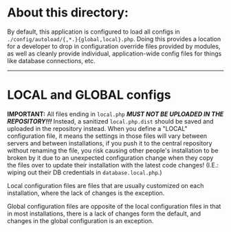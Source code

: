 About this directory:
=====================

By default, this application is configured to load all configs in
`./config/autoload/{,*.}{global,local}.php`. Doing this provides a
location for a developer to drop in configuration override files provided by
modules, as well as cleanly provide individual, application-wide config files
for things like database connections, etc.

---------------------
LOCAL and GLOBAL configs
=====================

**IMPORTANT:** All files ending in `local.php` ***MUST NOT BE UPLOADED IN THE REPOSITORY!!!*** Instead, a sanitized `local.php.dist` should be saved and uploaded in the repository instead. When you define a "LOCAL" configuration file, it means the settings in those files will vary between servers and between installations, if you push it to the central repository without renaming the file, you risk causing other people's installation to be broken by it due to an unexpected configuration change when they copy the files over to update their installation with the latest code changes! (I.E.: wiping out their DB credentials in `database.local.php`.)

Local configuration files are files that are usually customized on each installation, where the lack of changes is the exception.

Global configuration files are opposite of the local configuration files in that in most installations, there is a lack of changes form the default, and changes in the global configuration is an exception.

